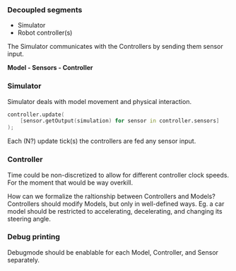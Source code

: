 ### Decoupled segments
* Simulator
* Robot controller(s)

The Simulator communicates with the Controllers by sending them sensor input.

**Model - Sensors - Controller**

### Simulator
Simulator deals with model movement and physical interaction.

```D
controller.update(
	[sensor.getOutput(simulation) for sensor in controller.sensors]
);
```

Each (N?) update tick(s) the controllers are fed any sensor input.

### Controller

Time could be non-discretized to allow for different controller clock speeds. For the moment that would be way overkill.

How can we formalize the raltionship between Controllers and Models?
Controllers should modify Models, but only in well-defined ways.
Eg. a car model should be restricted to accelerating, decelerating, and changing its steering angle.

### Debug printing
Debugmode should be enablable for each Model, Controller, and Sensor separately.
